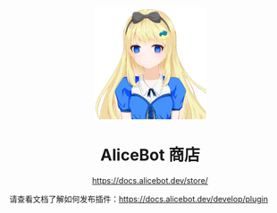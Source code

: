 <div align="center">
  <a href="https://alicebot.dev/"><img src="https://raw.githubusercontent.com/AliceBotProject/alicebot/master/docs/public/logo.png" width="200" height="200" alt="logo"></a>

# AliceBot 商店

<https://docs.alicebot.dev/store/>

</div>

请查看文档了解如何发布插件：<https://docs.alicebot.dev/develop/plugin>
